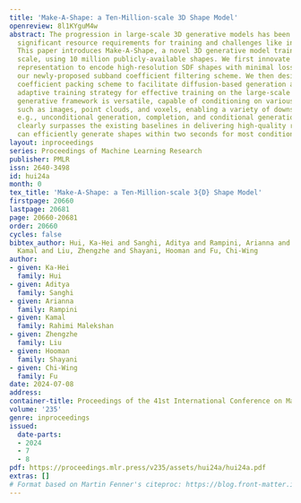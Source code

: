 ```yaml
---
title: 'Make-A-Shape: a Ten-Million-scale 3D Shape Model'
openreview: 8l1KYguM4w
abstract: The progression in large-scale 3D generative models has been impeded by
  significant resource requirements for training and challenges like inefficient representations.
  This paper introduces Make-A-Shape, a novel 3D generative model trained on a vast
  scale, using 10 million publicly-available shapes. We first innovate the wavelet-tree
  representation to encode high-resolution SDF shapes with minimal loss, leveraging
  our newly-proposed subband coefficient filtering scheme. We then design a subband
  coefficient packing scheme to facilitate diffusion-based generation and a subband
  adaptive training strategy for effective training on the large-scale dataset. Our
  generative framework is versatile, capable of conditioning on various input modalities
  such as images, point clouds, and voxels, enabling a variety of downstream applications,
  e.g., unconditional generation, completion, and conditional generation. Our approach
  clearly surpasses the existing baselines in delivering high-quality results and
  can efficiently generate shapes within two seconds for most conditions.
layout: inproceedings
series: Proceedings of Machine Learning Research
publisher: PMLR
issn: 2640-3498
id: hui24a
month: 0
tex_title: 'Make-A-Shape: a Ten-Million-scale 3{D} Shape Model'
firstpage: 20660
lastpage: 20681
page: 20660-20681
order: 20660
cycles: false
bibtex_author: Hui, Ka-Hei and Sanghi, Aditya and Rampini, Arianna and Rahimi Malekshan,
  Kamal and Liu, Zhengzhe and Shayani, Hooman and Fu, Chi-Wing
author:
- given: Ka-Hei
  family: Hui
- given: Aditya
  family: Sanghi
- given: Arianna
  family: Rampini
- given: Kamal
  family: Rahimi Malekshan
- given: Zhengzhe
  family: Liu
- given: Hooman
  family: Shayani
- given: Chi-Wing
  family: Fu
date: 2024-07-08
address:
container-title: Proceedings of the 41st International Conference on Machine Learning
volume: '235'
genre: inproceedings
issued:
  date-parts:
  - 2024
  - 7
  - 8
pdf: https://proceedings.mlr.press/v235/assets/hui24a/hui24a.pdf
extras: []
# Format based on Martin Fenner's citeproc: https://blog.front-matter.io/posts/citeproc-yaml-for-bibliographies/
---
```

